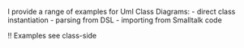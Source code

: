I provide a range of examples for Uml Class Diagrams:
	- direct class instantiation
	- parsing from DSL
	- importing from Smalltalk code

!! Examples
see class-side